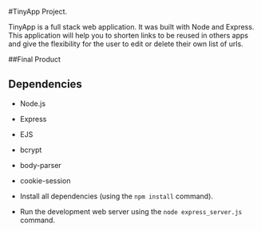 #TinyApp Project.

TinyApp is a full stack web application. It was built with Node and Express. This application will help you to shorten links to be reused in others apps and give the flexibility for the user to edit or delete their own list of urls.

##Final Product



## Dependencies

- Node.js
- Express
- EJS
- bcrypt
- body-parser
- cookie-session


- Install all dependencies (using the `npm install` command).
- Run the development web server using the `node express_server.js` command.